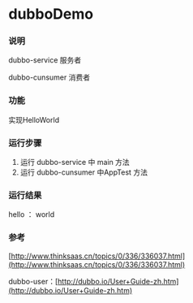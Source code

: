 # dubboDemo

### 说明

dubbo-service 服务者

dubbo-cunsumer 消费者

### 功能

实现HelloWorld

### 运行步骤

1. 运行 dubbo-service 中 main 方法
2. 运行 dubbo-cunsumer 中AppTest 方法

### 运行结果

hello ： world

### 参考

[http://www.thinksaas.cn/topics/0/336/336037.html](http://www.thinksaas.cn/topics/0/336/336037.html)

dubbo-user：[http://dubbo.io/User+Guide-zh.htm](http://dubbo.io/User+Guide-zh.htm)
